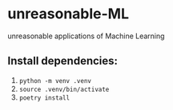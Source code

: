 # unreasonable-ML
unreasonable applications of Machine Learning


## Install dependencies:
1. `python -m venv .venv`
2. `source .venv/bin/activate`
3. `poetry install`

